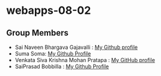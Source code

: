 # webapps-08-02

## Group Members
- Sai Naveen Bhargava Gajavalli : [My Github profile](https://github.com/naveenpi)
- Suma Soma: [My Github Profile](https://github.com/suma-gitrep)
- Venkata Siva Krishna Mohan Pratapa : [My GitHub profile](https://github.com/mohanpratapa)
- SaiPrasad Bobbilla : [My Github Profile](https://github.com/prasadbobbilla)

